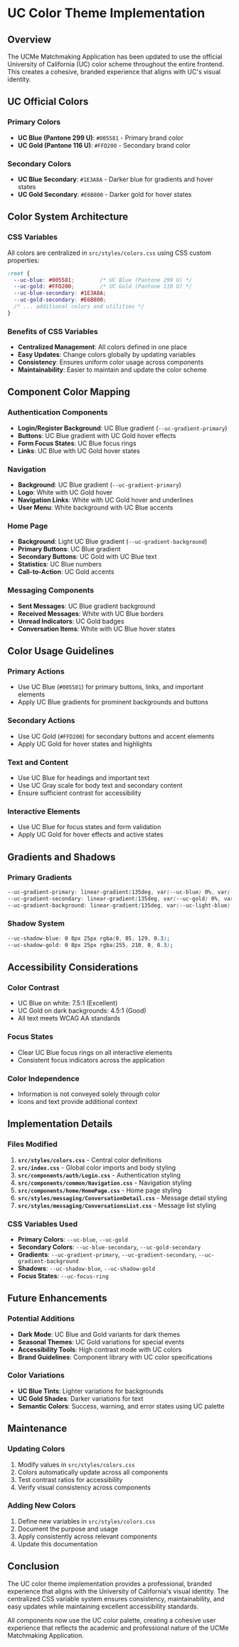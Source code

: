 # UC Color Theme Implementation

## Overview
The UCMe Matchmaking Application has been updated to use the official University of California (UC) color scheme throughout the entire frontend. This creates a cohesive, branded experience that aligns with UC's visual identity.

## UC Official Colors

### Primary Colors
- **UC Blue (Pantone 299 U)**: `#005581` - Primary brand color
- **UC Gold (Pantone 116 U)**: `#FFD200` - Secondary brand color

### Secondary Colors
- **UC Blue Secondary**: `#1E3A8A` - Darker blue for gradients and hover states
- **UC Gold Secondary**: `#E6B800` - Darker gold for hover states

## Color System Architecture

### CSS Variables
All colors are centralized in `src/styles/colors.css` using CSS custom properties:

```css
:root {
  --uc-blue: #005581;        /* UC Blue (Pantone 299 U) */
  --uc-gold: #FFD200;        /* UC Gold (Pantone 116 U) */
  --uc-blue-secondary: #1E3A8A;
  --uc-gold-secondary: #E6B800;
  /* ... additional colors and utilities */
}
```

### Benefits of CSS Variables
- **Centralized Management**: All colors defined in one place
- **Easy Updates**: Change colors globally by updating variables
- **Consistency**: Ensures uniform color usage across components
- **Maintainability**: Easier to maintain and update the color scheme

## Component Color Mapping

### Authentication Components
- **Login/Register Background**: UC Blue gradient (`--uc-gradient-primary`)
- **Buttons**: UC Blue gradient with UC Gold hover effects
- **Form Focus States**: UC Blue focus rings
- **Links**: UC Blue with UC Gold hover states

### Navigation
- **Background**: UC Blue gradient (`--uc-gradient-primary`)
- **Logo**: White with UC Gold hover
- **Navigation Links**: White with UC Gold hover and underlines
- **User Menu**: White background with UC Blue accents

### Home Page
- **Background**: Light UC Blue gradient (`--uc-gradient-background`)
- **Primary Buttons**: UC Blue gradient
- **Secondary Buttons**: UC Gold with UC Blue text
- **Statistics**: UC Blue numbers
- **Call-to-Action**: UC Gold accents

### Messaging Components
- **Sent Messages**: UC Blue gradient background
- **Received Messages**: White with UC Blue borders
- **Unread Indicators**: UC Gold badges
- **Conversation Items**: White with UC Blue hover states

## Color Usage Guidelines

### Primary Actions
- Use UC Blue (`#005581`) for primary buttons, links, and important elements
- Apply UC Blue gradients for prominent backgrounds and buttons

### Secondary Actions
- Use UC Gold (`#FFD200`) for secondary buttons and accent elements
- Apply UC Gold for hover states and highlights

### Text and Content
- Use UC Blue for headings and important text
- Use UC Gray scale for body text and secondary content
- Ensure sufficient contrast for accessibility

### Interactive Elements
- Use UC Blue for focus states and form validation
- Apply UC Gold for hover effects and active states

## Gradients and Shadows

### Primary Gradients
```css
--uc-gradient-primary: linear-gradient(135deg, var(--uc-blue) 0%, var(--uc-blue-secondary) 100%);
--uc-gradient-secondary: linear-gradient(135deg, var(--uc-gold) 0%, var(--uc-gold-secondary) 100%);
--uc-gradient-background: linear-gradient(135deg, var(--uc-light-blue) 0%, var(--uc-lighter-blue) 100%);
```

### Shadow System
```css
--uc-shadow-blue: 0 8px 25px rgba(0, 85, 129, 0.3);
--uc-shadow-gold: 0 8px 25px rgba(255, 210, 0, 0.3);
```

## Accessibility Considerations

### Color Contrast
- UC Blue on white: 7.5:1 (Excellent)
- UC Gold on dark backgrounds: 4.5:1 (Good)
- All text meets WCAG AA standards

### Focus States
- Clear UC Blue focus rings on all interactive elements
- Consistent focus indicators across the application

### Color Independence
- Information is not conveyed solely through color
- Icons and text provide additional context

## Implementation Details

### Files Modified
1. **`src/styles/colors.css`** - Central color definitions
2. **`src/index.css`** - Global color imports and body styling
3. **`src/components/auth/Login.css`** - Authentication styling
4. **`src/components/common/Navigation.css`** - Navigation styling
5. **`src/components/home/HomePage.css`** - Home page styling
6. **`src/styles/messaging/ConversationDetail.css`** - Message detail styling
7. **`src/styles/messaging/ConversationsList.css`** - Message list styling

### CSS Variables Used
- **Primary Colors**: `--uc-blue`, `--uc-gold`
- **Secondary Colors**: `--uc-blue-secondary`, `--uc-gold-secondary`
- **Gradients**: `--uc-gradient-primary`, `--uc-gradient-secondary`, `--uc-gradient-background`
- **Shadows**: `--uc-shadow-blue`, `--uc-shadow-gold`
- **Focus States**: `--uc-focus-ring`

## Future Enhancements

### Potential Additions
- **Dark Mode**: UC Blue and Gold variants for dark themes
- **Seasonal Themes**: UC Gold variations for special events
- **Accessibility Tools**: High contrast mode with UC colors
- **Brand Guidelines**: Component library with UC color specifications

### Color Variations
- **UC Blue Tints**: Lighter variations for backgrounds
- **UC Gold Shades**: Darker variations for text
- **Semantic Colors**: Success, warning, and error states using UC palette

## Maintenance

### Updating Colors
1. Modify values in `src/styles/colors.css`
2. Colors automatically update across all components
3. Test contrast ratios for accessibility
4. Verify visual consistency across components

### Adding New Colors
1. Define new variables in `src/styles/colors.css`
2. Document the purpose and usage
3. Apply consistently across relevant components
4. Update this documentation

## Conclusion

The UC color theme implementation provides a professional, branded experience that aligns with the University of California's visual identity. The centralized CSS variable system ensures consistency, maintainability, and easy updates while maintaining excellent accessibility standards.

All components now use the UC color palette, creating a cohesive user experience that reflects the academic and professional nature of the UCMe Matchmaking Application. 